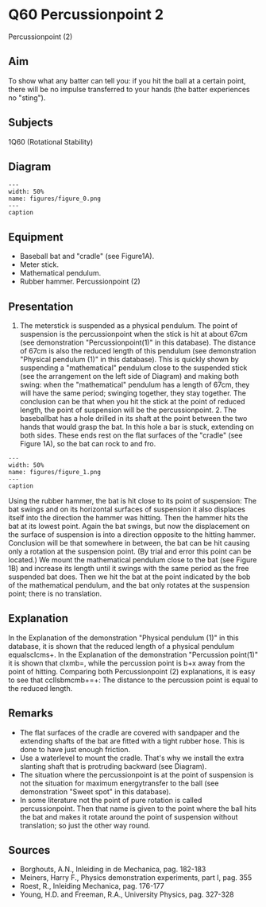 # Q60 Percussionpoint  2  
 Percussionpoint (2)   
  
## Aim   
 To show what any batter can tell you: if you hit the ball at a certain point, there will be no impulse transferred to your hands (the batter experiences no "sting").    
  
## Subjects   
 1Q60 (Rotational Stability)   
  
## Diagram   
   
```{figure} figures/figure_0.png  
---  
width: 50%  
name: figures/figure_0.png  
---  
caption  
``` 
      
  
## Equipment   
 
 *  Baseball bat and "cradle" (see Figure1A). 
 *  Meter stick. 
 *  Mathematical pendulum. 
 *  Rubber hammer. Percussionpoint (2)
    
  
## Presentation   
 1. The meterstick is suspended as a physical pendulum. The point of suspension is the percussionpoint when the stick is hit at about 67cm (see demonstration "Percussionpoint(1)" in this database). The distance of 67cm is also the reduced length of this pendulum (see demonstration "Physical pendulum (1)" in this database). This is quickly shown by suspending a "mathematical" pendulum close to the suspended stick (see the arrangement on the left side of Diagram) and making both swing: when the "mathematical" pendulum has a length of 67cm, they will have the same period; swinging together, they stay together. The conclusion can be that when you hit the stick at the point of reduced length, the point of suspension will be the percussionpoint. 2. The baseballbat has a hole drilled in its shaft at the point between the two hands that would grasp the bat. In this hole a bar is stuck, extending on both sides. These ends rest on the flat surfaces of the "cradle" (see Figure 1A), so the bat can rock to and fro.   
```{figure} figures/figure_1.png  
---  
width: 50%  
name: figures/figure_1.png  
---  
caption  
``` 
 Using the rubber hammer, the bat is hit close to its point of suspension: The bat swings and on its horizontal surfaces of suspension it also displaces itself into the direction the hammer was hitting. Then the hammer hits the bat at its lowest point. Again the bat swings, but now the displacement on the surface of suspension is into a direction opposite to the hitting hammer. Conclusion will be that somewhere in between, the bat can be hit causing only a rotation at the suspension point. (By trial and error this point can be located.) We mount the mathematical pendulum close to the bat (see Figure 1B) and increase its length until it swings with the same period as the free suspended bat does. Then we hit the bat at the point indicated by the bob of the mathematical pendulum, and the bat only rotates at the suspension point; there is no translation.    
  
## Explanation   
 In the Explanation of the demonstration "Physical pendulum (1)" in this database, it is shown that the reduced length of a physical pendulum equalscIcms+. In the Explanation of the demonstration "Percussion point(1)" it is shown that cIxmb=, while the percussion point is b+x away from the point of hitting. Comparing both Percussionpoint (2)   explanations, it is easy to see that ccIIsbmcmb+=+: The distance to the percussion point is equal to the reduced length.    
  
## Remarks   
 
 *  The flat surfaces of the cradle are covered with sandpaper and the extending shafts of the bat are fitted with a tight rubber hose. This is done to have just enough friction. 
 *  Use a waterlevel to mount the cradle. That's why we install the extra slanting shaft that is protruding backward (see Diagram). 
 *  The situation where the percussionpoint is at the point of suspension is not the situation for maximum energytransfer to the ball (see demonstration "Sweet spot" in this database). 
 *  In some literature not the point of pure rotation is called percussionpoint. Then that name is given to the point where the ball hits the bat and makes it rotate around the point of suspension without translation; so just the other way round.
   
  
## Sources   
 
 *  Borghouts, A.N., Inleiding in de Mechanica, pag. 182-183 
 *  Meiners, Harry F., Physics demonstration experiments, part I, pag. 355 
 *  Roest, R., Inleiding Mechanica, pag. 176-177 
 *  Young, H.D. and Freeman, R.A., University Physics, pag. 327-328
  